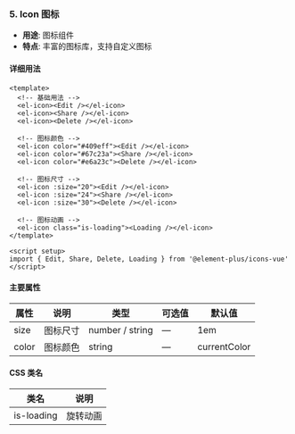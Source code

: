 ### 5. Icon 图标
- **用途**: 图标组件
- **特点**: 丰富的图标库，支持自定义图标

#### 详细用法
```vue
<template>
  <!-- 基础用法 -->
  <el-icon><Edit /></el-icon>
  <el-icon><Share /></el-icon>
  <el-icon><Delete /></el-icon>

  <!-- 图标颜色 -->
  <el-icon color="#409eff"><Edit /></el-icon>
  <el-icon color="#67c23a"><Share /></el-icon>
  <el-icon color="#e6a23c"><Delete /></el-icon>

  <!-- 图标尺寸 -->
  <el-icon :size="20"><Edit /></el-icon>
  <el-icon :size="24"><Share /></el-icon>
  <el-icon :size="30"><Delete /></el-icon>

  <!-- 图标动画 -->
  <el-icon class="is-loading"><Loading /></el-icon>
</template>

<script setup>
import { Edit, Share, Delete, Loading } from '@element-plus/icons-vue'
</script>
```

#### 主要属性
| 属性 | 说明 | 类型 | 可选值 | 默认值 |
|------|------|------|--------|--------|
| size | 图标尺寸 | number / string | — | 1em |
| color | 图标颜色 | string | — | currentColor |

#### CSS 类名
| 类名 | 说明 |
|------|------|
| is-loading | 旋转动画 | 